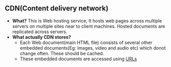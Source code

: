 ## CDN(Content delivery network)
- **What?** This is Web hosting service, It hosts web pages across multiple servers on multiple sites near to client machines. Hosted documents are replicated across servers. 
- **What actually CDN stores?** 
  - Each Web document(main HTML file) consists of several other embedded documents(Eg: images, video and audio etc) which donot change often. These should be cached.
  - These embedded documents are accessed using [URLs](/Networking/OSI-Layers/Layer5/Protocols/README.md)
